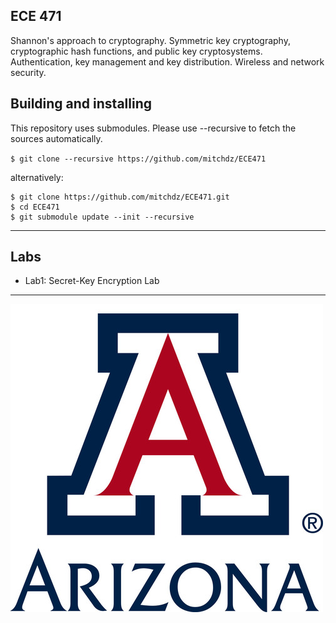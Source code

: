 ## ECE 471

Shannon's approach to cryptography. Symmetric key cryptography, cryptographic hash functions, and public key cryptosystems. Authentication, key management and key distribution. Wireless and network security.

## Building and installing

This repository uses submodules. Please use --recursive to fetch the sources automatically.

`$ git clone --recursive https://github.com/mitchdz/ECE471`

alternatively:

```
$ git clone https://github.com/mitchdz/ECE471.git
$ cd ECE471
$ git submodule update --init --recursive
```

---

## Labs

* Lab1: Secret-Key Encryption Lab
---

  ![UofA](images/UofA.jfif)
